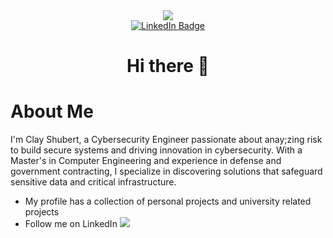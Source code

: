 <div id="header" align="center">
  <img src = "https://media.giphy.com/media/v1.Y2lkPTc5MGI3NjExemx1cWx0NW04NGF2bXYwd3V0bzB6dnRsdTBwdmJlcnE3OXJjZXZsMiZlcD12MV9pbnRlcm5hbF9naWZfYnlfaWQmY3Q9Zw/Er3QVX48nt5ok/giphy.gif"/>
</div>

<div id="badges" align="center">
  <a href="https://www.linkedin.com/in/clayshubert/" target="_blank">
    <img src="https://img.shields.io/badge/LinkedIn-blue?style=for-the-badge&logo=linkedin&logoColor=white" alt="LinkedIn Badge"/>
  </a>
  <br>
  <img src="https://komarev.com/ghpvc/?username=clayshubert&style=flat-square&color=blue" alt=""/>
  <h1> Hi there 👋</h1>
</div>

<h1> About Me </h1>
<p>  I'm Clay Shubert, a Cybersecurity Engineer passionate about anay;zing risk to build secure systems and driving innovation in cybersecurity. With a Master's in Computer Engineering and experience in defense and government contracting, I specialize in discovering solutions that safeguard sensitive data and critical infrastructure.  </p>
<ul>
   <li>My profile has a collection of personal projects and university related projects</li>
  <li>Follow me on LinkedIn <a href="(https://www.linkedin.com/in/clayshubert/" target="_blank"><img src="https://img.shields.io/badge/-clayshubert-blue?style=flat&logo=Linkedin&logoColor=white"/></a></li>
</ul>


<!--
**clayshubert/clayshubert** is a ✨ _special_ ✨ repository because its `README.md` (this file) appears on your GitHub profile.

Here are some ideas to get you started:

- 🔭 I’m currently working on ...
- 🌱 I’m currently learning ...
- 👯 I’m looking to collaborate on ...
- 🤔 I’m looking for help with ...
- 💬 Ask me about ...
- 📫 How to reach me: ...
- 😄 Pronouns: ...
- ⚡ Fun fact: ...
-->
